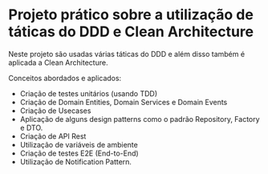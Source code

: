 # Projeto prático sobre a utilização de táticas do DDD e Clean Architecture

Neste projeto são usadas várias táticas do DDD e além disso também é aplicada a Clean Architecture.

Conceitos abordados e aplicados:

- Criação de testes unitários (usando TDD)
- Criação de Domain Entities, Domain Services e Domain Events
- Criação de Usecases
- Aplicação de alguns design patterns como o padrão Repository, Factory e DTO.
- Criação de API Rest
- Utilização de variáveis de ambiente
- Criação de testes E2E (End-to-End)
- Utilização de Notification Pattern.
